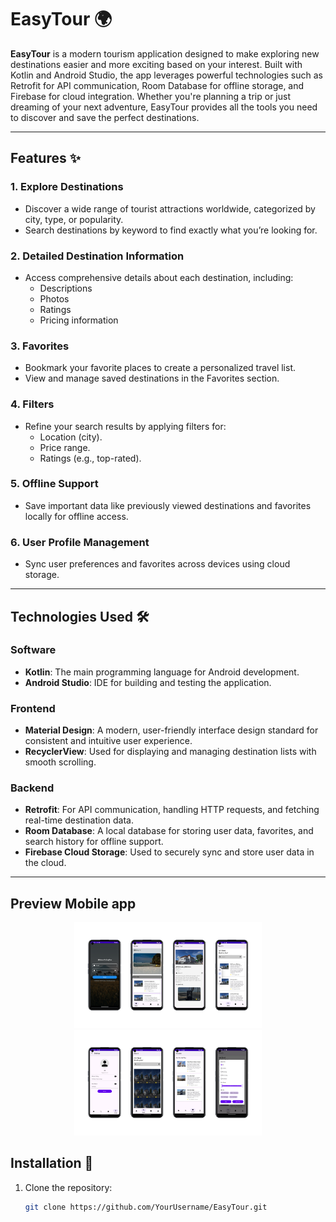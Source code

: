 # EasyTour 🌍  
**EasyTour** is a modern tourism application designed to make exploring new destinations easier and more exciting based on your interest. Built with Kotlin and Android Studio, the app leverages powerful technologies such as Retrofit for API communication, Room Database for offline storage, and Firebase for cloud integration. Whether you're planning a trip or just dreaming of your next adventure, EasyTour provides all the tools you need to discover and save the perfect destinations.  

---

## Features ✨  

### 1. **Explore Destinations**  
- Discover a wide range of tourist attractions worldwide, categorized by city, type, or popularity.  
- Search destinations by keyword to find exactly what you’re looking for.  

### 2. **Detailed Destination Information**  
- Access comprehensive details about each destination, including:  
  - Descriptions  
  - Photos  
  - Ratings  
  - Pricing information    

### 3. **Favorites**  
- Bookmark your favorite places to create a personalized travel list.  
- View and manage saved destinations in the Favorites section.  

### 4. **Filters**  
- Refine your search results by applying filters for:  
  - Location (city).  
  - Price range.  
  - Ratings (e.g., top-rated). 

### 5. **Offline Support**  
- Save important data like previously viewed destinations and favorites locally for offline access.  

### 6. **User Profile Management**  
- Sync user preferences and favorites across devices using cloud storage.   

---

## Technologies Used 🛠️  

### Software   
- **Kotlin**: The main programming language for Android development.  
- **Android Studio**: IDE for building and testing the application.  

### Frontend   
- **Material Design**: A modern, user-friendly interface design standard for consistent and intuitive user experience.  
- **RecyclerView**: Used for displaying and managing destination lists with smooth scrolling.  

### Backend   
- **Retrofit**: For API communication, handling HTTP requests, and fetching real-time destination data.  
- **Room Database**: A local database for storing user data, favorites, and search history for offline support.  
- **Firebase Cloud Storage**: Used to securely sync and store user data in the cloud.  

---

## Preview Mobile app
<div align="center">
  <img src="Logo/15.png" alt="Easytour Logo" width="300">
   <img src="Logo/16.png" alt="Easytour Logo" width="300">
</div>

## Installation 🚀  
1. Clone the repository:  
   ```bash
   git clone https://github.com/YourUsername/EasyTour.git
